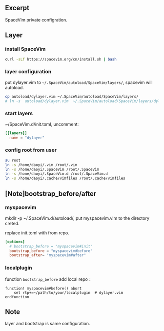 
## Excerpt

SpaceVim private configration.

## Layer

### install SpaceVim

```bash
curl -sLf https://spacevim.org/cn/install.sh | bash
```

### layer configuration

put dylayer.vim to `~/.SpaceVim/autoload/SpaceVim/layers/`, spacevim will autoload.

```bash
cp autoload/dylayer.vim ~/.SpaceVim/autoload/SpaceVim/layers/
# ln -s  autoload/dylayer.vim  ~/.SpaceVim/autoload/SpaceVim/layers/dylayer.vim
```
### start layers

~/SpaceVim.d/init.toml, uncomment:
```toml
[[layers]]
  name = "dylayer"
```

### config root from user
```bash
su root
ln -s /home/daoyi/.vim /root/.vim
ln -s /home/daoyi/.SpaceVim /root/.SpaceVim
ln -s /home/daoyi/.SpaceVim.d /root/.SpaceVim.d
ln -s /home/daoyi/.cache/vimfiles /root/.cache/vimfiles
```

## [Note]bootstrap_before/after

### myspacevim

mkdir -p ~/.SpaceVim.d/autoload/, put myspacevim.vim to the directory creted.

replace init.toml with from repo.
```toml
[options]
  # bootstrap_before = "myspacevim#init"
  bootstrap_before = "myspacevim#before"
  bootstrap_after= "myspacevim#after"
```

### localplugin

function `bootstrap_before` add local repo：
```vimrc
function! myspacevim#before() abort
    set rtp+=~/path/to/your/localplugin  # dylayer.vim
endfunction
```

## Note

layer and bootstrap is same configuration.
